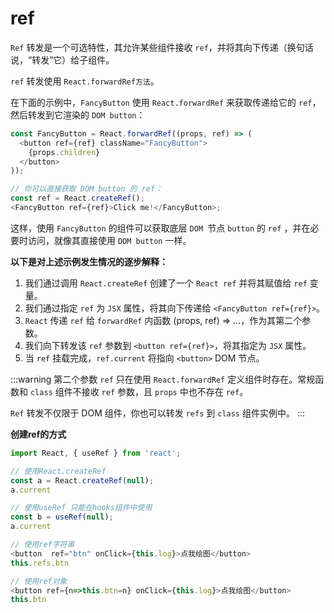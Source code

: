 # ref

`Ref` 转发是一个可选特性，其允许某些组件接收 `ref`，并将其向下传递（换句话说，“转发”它）给子组件。

`ref` 转发使用 `React.forwardRef方法`。

在下面的示例中，`FancyButton` 使用 `React.forwardRef` 来获取传递给它的 `ref`，然后转发到它渲染的 `DOM button`：

```js
const FancyButton = React.forwardRef((props, ref) => (
  <button ref={ref} className="FancyButton">
    {props.children}
  </button>
));

// 你可以直接获取 DOM button 的 ref：
const ref = React.createRef();
<FancyButton ref={ref}>Click me!</FancyButton>;
```

这样，使用 `FancyButton` 的组件可以获取底层 `DOM `节点 `button` 的 `ref` ，并在必要时访问，就像其直接使用 `DOM button`
 一样。

**以下是对上述示例发生情况的逐步解释：**

1. 我们通过调用 `React.createRef` 创建了一个 `React ref` 并将其赋值给 `ref` 变量。
2. 我们通过指定 `ref` 为 `JSX` 属性，将其向下传递给 `<FancyButton ref={ref}>`。
3. `React` 传递 `ref` 给 `forwardRef` 内函数 (props, ref) => ...，作为其第二个参数。
4. 我们向下转发该 `ref` 参数到 `<button ref={ref}>`，将其指定为 `JSX` 属性。
5. 当 `ref` 挂载完成，`ref.current` 将指向 `<button>` DOM 节点。

:::warning
第二个参数 `ref` 只在使用 `React.forwardRef` 定义组件时存在。常规函数和 `class` 组件不接收 `ref` 参数，且 `props` 中也不存在 `ref`。

`Ref` 转发不仅限于 DOM 组件，你也可以转发 `refs` 到 `class` 组件实例中。
:::

**创建ref的方式**

```js
import React, { useRef } from 'react';

// 使用React.createRef
const a = React.createRef(null);
a.current 

// 使用useRef 只能在hooks组件中使用
const b = useRef(null);
a.current 

// 使用ref字符串
<button  ref="btn" onClick={this.log}>点我绘图</button>
this.refs.btn 

// 使用ref对象
<button ref={n=>this.btn=n} onClick={this.log}>点我绘图</button>
this.btn 
```
